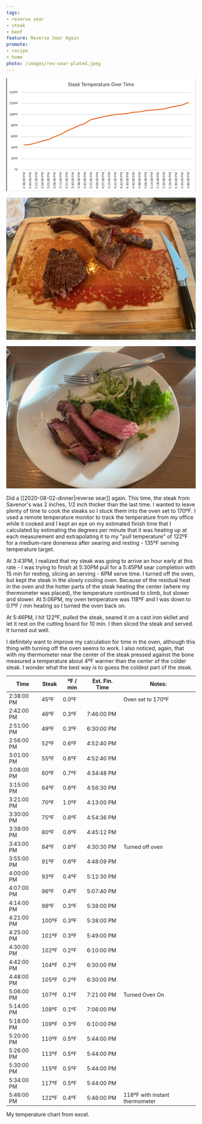 ```yaml
---
tags:
- reverse sear
- steak
- beef
feature: Reverse Sear Again
promote:
- recipe
- home
photo: /images/rev-sear-plated.jpeg
---
```

![Reverse Sear Chart](/images/reverse-sear-graph.png)

![Reverse Sear Cutting Board](/images/rev-sear-board.jpeg)

![Reverse Sear Plated](/images/rev-sear-plated.jpeg)

Did a [[2020-08-02-dinner|reverse sear]] again. This time, the steak from Savenor's was 2 inches, 1/2 inch thicker than the last time. I wanted to leave plenty of time to cook the steaks so I stuck them into the oven set to 170ºF. I used a remote temperature monitor to track the temperature from my office while it cooked and I kept an eye on my estimated finish time that I calculated by estimating the degrees per minute that it was heating up at each measurement and extrapolating it to my "pull temperature" of 122ºF for a medium-rare doneness after searing and resting - 135ºF serving temperature target.

At 3:43PM, I realized that my steak was going to arrive an hour early at this rate - I was trying to finish at 5:30PM pull for a 5:45PM sear completion with 15 min for resting, slicing an serving - 6PM serve time. I turned off the oven, but kept the steak in the slowly cooling oven. Because of the residual heat in the oven and the hotter parts of the steak heating the center (where my thermometer was placed), the temperature continued to climb, but slower and slower. At 5:06PM, my oven temperature was 118ºF and I was down to 0.1ºF / min heating so I turned the oven back on.

At 5:46PM, I hit 122ºF, pulled the steak, seared it on a cast iron skillet and let it rest on the cutting board for 10 min. I then sliced the steak and served. It turned out well.

I definitely want to improve my calculation for time in the oven, although this thing with turning off the oven seems to work. I also noticed, again, that with my thermometer near the center of the steak pressed against the bone measured a temperature about 4ºF warmer than the center of the colder steak. I wonder what the best way is to guess the coldest part of the steak.

| Time       | Steak | ºF / min | Est. Fin. Time | Notes:                         |
| ---------- | ----- | -------- | -------------- | ------------------------------ |
| 2:38:00 PM | 45ºF  | 0.0ºF    |                | Oven set to 170ºF              |
| 2:42:00 PM | 46ºF  | 0.3ºF    | 7:46:00 PM     |                                |
| 2:51:00 PM | 49ºF  | 0.3ºF    | 6:30:00 PM     |                                |
| 2:56:00 PM | 52ºF  | 0.6ºF    | 4:52:40 PM     |                                |
| 3:01:00 PM | 55ºF  | 0.6ºF    | 4:52:40 PM     |                                |
| 3:08:00 PM | 60ºF  | 0.7ºF    | 4:34:48 PM     |                                |
| 3:15:00 PM | 64ºF  | 0.6ºF    | 4:56:30 PM     |                                |
| 3:21:00 PM | 70ºF  | 1.0ºF    | 4:13:00 PM     |                                |
| 3:30:00 PM | 75ºF  | 0.6ºF    | 4:54:36 PM     |                                |
| 3:38:00 PM | 80ºF  | 0.6ºF    | 4:45:12 PM     |                                |
| 3:43:00 PM | 84ºF  | 0.8ºF    | 4:30:30 PM     | Turned off oven                |
| 3:55:00 PM | 91ºF  | 0.6ºF    | 4:48:09 PM     |                                |
| 4:00:00 PM | 93ºF  | 0.4ºF    | 5:12:30 PM     |                                |
| 4:07:00 PM | 96ºF  | 0.4ºF    | 5:07:40 PM     |                                |
| 4:14:00 PM | 98ºF  | 0.3ºF    | 5:38:00 PM     |                                |
| 4:21:00 PM | 100ºF | 0.3ºF    | 5:38:00 PM     |                                |
| 4:25:00 PM | 101ºF | 0.3ºF    | 5:49:00 PM     |                                |
| 4:30:00 PM | 102ºF | 0.2ºF    | 6:10:00 PM     |                                |
| 4:42:00 PM | 104ºF | 0.2ºF    | 6:30:00 PM     |                                |
| 4:48:00 PM | 105ºF | 0.2ºF    | 6:30:00 PM     |                                |
| 5:06:00 PM | 107ºF | 0.1ºF    | 7:21:00 PM     | Turned Oven On                 |
| 5:14:00 PM | 108ºF | 0.1ºF    | 7:06:00 PM     |                                |
| 5:18:00 PM | 109ºF | 0.3ºF    | 6:10:00 PM     |                                |
| 5:20:00 PM | 110ºF | 0.5ºF    | 5:44:00 PM     |                                |
| 5:26:00 PM | 113ºF | 0.5ºF    | 5:44:00 PM     |                                |
| 5:30:00 PM | 115ºF | 0.5ºF    | 5:44:00 PM     |                                |
| 5:34:00 PM | 117ºF | 0.5ºF    | 5:44:00 PM     |                                |
| 5:46:00 PM | 122ºF | 0.4ºF    | 5:46:00 PM     | 118ºF with instant thermometer |

My temperature chart from excel.